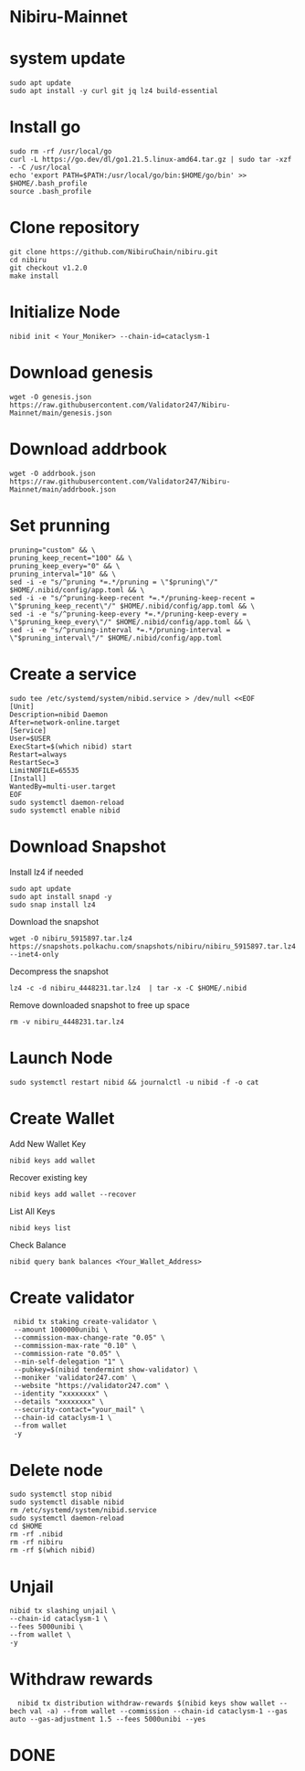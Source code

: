 # Nibiru-Mainnet

# system update

    sudo apt update
    sudo apt install -y curl git jq lz4 build-essential

# Install go

    sudo rm -rf /usr/local/go
    curl -L https://go.dev/dl/go1.21.5.linux-amd64.tar.gz | sudo tar -xzf - -C /usr/local
    echo 'export PATH=$PATH:/usr/local/go/bin:$HOME/go/bin' >> $HOME/.bash_profile
    source .bash_profile

# Clone repository        

    git clone https://github.com/NibiruChain/nibiru.git
    cd nibiru
    git checkout v1.2.0
    make install

# Initialize Node

    nibid init < Your_Moniker> --chain-id=cataclysm-1

# Download genesis

    wget -O genesis.json https://raw.githubusercontent.com/Validator247/Nibiru-Mainnet/main/genesis.json


# Download addrbook

    wget -O addrbook.json https://raw.githubusercontent.com/Validator247/Nibiru-Mainnet/main/addrbook.json

# Set prunning

    pruning="custom" && \
    pruning_keep_recent="100" && \
    pruning_keep_every="0" && \
    pruning_interval="10" && \
    sed -i -e "s/^pruning *=.*/pruning = \"$pruning\"/" $HOME/.nibid/config/app.toml && \
    sed -i -e "s/^pruning-keep-recent *=.*/pruning-keep-recent = \"$pruning_keep_recent\"/" $HOME/.nibid/config/app.toml && \
    sed -i -e "s/^pruning-keep-every *=.*/pruning-keep-every = \"$pruning_keep_every\"/" $HOME/.nibid/config/app.toml && \
    sed -i -e "s/^pruning-interval *=.*/pruning-interval = \"$pruning_interval\"/" $HOME/.nibid/config/app.toml

# Create a service

    sudo tee /etc/systemd/system/nibid.service > /dev/null <<EOF
    [Unit]
    Description=nibid Daemon
    After=network-online.target
    [Service]
    User=$USER
    ExecStart=$(which nibid) start
    Restart=always
    RestartSec=3
    LimitNOFILE=65535
    [Install]
    WantedBy=multi-user.target
    EOF
    sudo systemctl daemon-reload
    sudo systemctl enable nibid

# Download Snapshot

Install lz4 if needed

    sudo apt update
    sudo apt install snapd -y
    sudo snap install lz4

Download the snapshot

    wget -O nibiru_5915897.tar.lz4 https://snapshots.polkachu.com/snapshots/nibiru/nibiru_5915897.tar.lz4 --inet4-only

Decompress the snapshot

    lz4 -c -d nibiru_4448231.tar.lz4  | tar -x -C $HOME/.nibid

Remove downloaded snapshot to free up space

    rm -v nibiru_4448231.tar.lz4

# Launch Node

    sudo systemctl restart nibid && journalctl -u nibid -f -o cat

# Create Wallet

Add New Wallet Key

    nibid keys add wallet

Recover existing key

    nibid keys add wallet --recover

List All Keys

    nibid keys list

Check Balance

    nibid query bank balances <Your_Wallet_Address>

# Create validator

     nibid tx staking create-validator \
     --amount 1000000unibi \
     --commission-max-change-rate "0.05" \
     --commission-max-rate "0.10" \
     --commission-rate "0.05" \
     --min-self-delegation "1" \
     --pubkey=$(nibid tendermint show-validator) \
     --moniker 'validator247.com' \
     --website "https://validator247.com" \
     --identity "xxxxxxxx" \
     --details "xxxxxxxx" \
     --security-contact="your_mail" \
     --chain-id cataclysm-1 \
     --from wallet
     -y

# Delete node

    sudo systemctl stop nibid
    sudo systemctl disable nibid
    rm /etc/systemd/system/nibid.service
    sudo systemctl daemon-reload
    cd $HOME
    rm -rf .nibid
    rm -rf nibiru
    rm -rf $(which nibid)

# Unjail

    nibid tx slashing unjail \
    --chain-id cataclysm-1 \
    --fees 5000unibi \
    --from wallet \
    -y

# Withdraw rewards

      nibid tx distribution withdraw-rewards $(nibid keys show wallet --bech val -a) --from wallet --commission --chain-id cataclysm-1 --gas auto --gas-adjustment 1.5 --fees 5000unibi --yes

# DONE        

